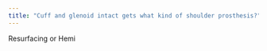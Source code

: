 ```yaml
---
title: "Cuff and glenoid intact gets what kind of shoulder prosthesis?"
---
```

Resurfacing or Hemi


